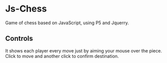 # Js-Chess
Game of chess based on JavaScript, using P5 and Jquerry. 

## Controls
It shows each player every move just by aiming your mouse over the piece. Click to move and another click to confirm destination.
